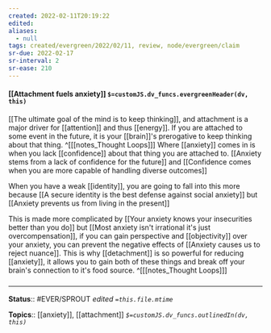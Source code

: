 ```yaml
---
created: 2022-02-11T20:19:22 
edited: 
aliases:
  - null
tags: created/evergreen/2022/02/11, review, node/evergreen/claim
sr-due: 2022-02-17
sr-interval: 2
sr-ease: 210
---
```


#### [[Attachment fuels anxiety]] `$=customJS.dv_funcs.evergreenHeader(dv, this)`

[[The ultimate goal of the mind is to keep thinking]],
and attachment is a major driver for [[attention]] and thus [[energy]].
If you are attached to some event in the future, 
it is your [[brain]]'s prerogative to keep thinking about that thing.
^[[[notes_Thought Loops]]]
Where [[anxiety]] comes in is when you lack [[confidence]] about that thing you are attached to.
[[Anxiety stems from a lack of confidence for the future]] and 
[[Confidence comes when you are more capable of handling diverse outcomes]]

When you have a weak [[identity]], you are going to fall into this more because
[[A secure identity is the best defense against social anxiety]]
but
[[Anxiety prevents us from living in the present]]

This is made more complicated by
[[Your anxiety knows your insecurities better than you do]]
but
[[Most anxiety isn't irrational it's just overcompensation]],
if you can gain perspective and [[objectivity]] over your anxiety, 
you can prevent the negative effects of
[[Anxiety causes us to reject nuance]].
This is why [[detachment]] is so powerful for reducing [[anxiety]],
it allows you to gain both of these things and break off your brain's connection to it's food source.
^[[[notes_Thought Loops]]]

### <hr class="footnote"/>

**Status**:: #EVER/SPROUT
*edited `=this.file.mtime`*

**Topics**:: [[anxiety]], [[attachment]]
*`$=customJS.dv_funcs.outlinedIn(dv, this)`*
